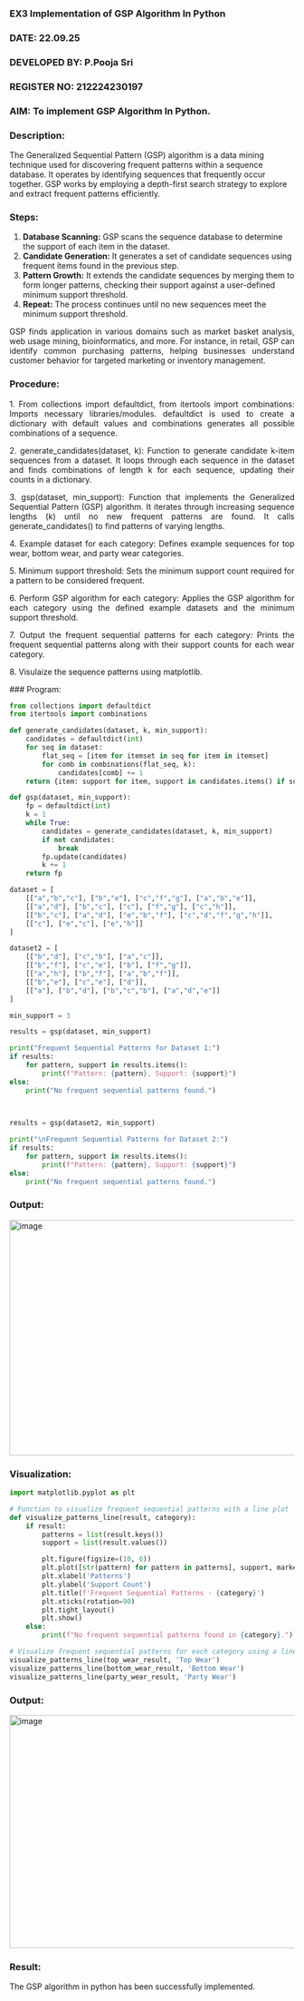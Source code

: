 ### EX3 Implementation of GSP Algorithm In Python
### DATE: 22.09.25
### DEVELOPED BY: P.Pooja Sri
### REGISTER NO: 212224230197
### AIM: To implement GSP Algorithm In Python.
### Description:
The Generalized Sequential Pattern (GSP) algorithm is a data mining technique used for discovering frequent patterns within a sequence database. It operates by identifying sequences that frequently occur together. GSP works by employing a depth-first search strategy to explore and extract frequent patterns efficiently.
### Steps:
1. <strong>Database Scanning:</strong> GSP scans the sequence database to determine the support of each item in the dataset.
2. <strong>Candidate Generation:</strong> It generates a set of candidate sequences using frequent items found in the previous step.
3. <strong>Pattern Growth:</strong> It extends the candidate sequences by merging them to form longer patterns, checking their support against a user-defined minimum support threshold.
4. <strong>Repeat:</strong> The process continues until no new sequences meet the minimum support threshold.
<p align="justify">
GSP finds application in various domains such as market basket analysis, web usage mining, bioinformatics, and more. For instance, in retail, GSP can identify common purchasing patterns, helping businesses understand customer behavior for targeted marketing or inventory management.
</p>

### Procedure:
<p align="justify">
1. From collections import defaultdict, from itertools import combinations: Imports necessary libraries/modules. defaultdict is
used to create a dictionary with default values and combinations generates all possible combinations of a sequence.</p>
<p align="justify">
2. generate_candidates(dataset, k): Function to generate candidate k-item sequences from a dataset. It loops through each sequence in the
dataset and finds combinations of length k for each sequence, updating their counts in a dictionary.</p>
<p align="justify">
3. gsp(dataset, min_support): Function that implements the Generalized Sequential Pattern (GSP) algorithm. It iterates through increasing
sequence lengths (k) until no new frequent patterns are found. It calls generate_candidates() to find patterns of varying lengths.</p>
<p align="justify">
4. Example dataset for each category: Defines example sequences for top wear, bottom wear, and party wear categories.</p>
<p align="justify">
5. Minimum support threshold: Sets the minimum support count required for a pattern to be considered frequent.</p>
<p align="justify">
6. Perform GSP algorithm for each category: Applies the GSP algorithm for each category using the defined example datasets and the
minimum support threshold.</p>
<p align="justify">
7. Output the frequent sequential patterns for each category: Prints the frequent sequential patterns 
    along with their support counts
for each wear category.</p>
<p align="justify">
8. Visulaize the sequence patterns using matplotlib.
</p>
### Program:

```python
from collections import defaultdict
from itertools import combinations

def generate_candidates(dataset, k, min_support):
    candidates = defaultdict(int)
    for seq in dataset:
        flat_seq = [item for itemset in seq for item in itemset]
        for comb in combinations(flat_seq, k):
            candidates[comb] += 1
    return {item: support for item, support in candidates.items() if support >= min_support}

def gsp(dataset, min_support):
    fp = defaultdict(int)
    k = 1
    while True:
        candidates = generate_candidates(dataset, k, min_support)
        if not candidates:
            break
        fp.update(candidates)
        k += 1
    return fp

dataset = [
    [["a","b","c"], ["b","e"], ["c","f","g"], ["a","b","e"]],   
    [["a","d"], ["b","c"], ["c"], ["f","g"], ["c","h"]],       
    [["b","c"], ["a","d"], ["e","b","f"], ["c","d","f","g","h"]], 
    [["c"], ["e","c"], ["e","h"]]                             
]

dataset2 = [
    [["b","d"], ["c","b"], ["a","c"]],  
    [["b","f"], ["c","e"], ["b"], ["f","g"]],       
    [["a","h"], ["b","f"], ["a","b","f"]],
    [["b","e"], ["c","e"], ["d"]],   
    [["a"], ["b","d"], ["b","c","b"], ["a","d","e"]]
]

min_support = 3

results = gsp(dataset, min_support)

print("Frequent Sequential Patterns for Dataset 1:")
if results:
    for pattern, support in results.items():
        print(f"Pattern: {pattern}, Support: {support}")
else:
    print("No frequent sequential patterns found.")
    


results = gsp(dataset2, min_support)

print("\nFrequent Sequential Patterns for Dataset 2:")
if results:
    for pattern, support in results.items():
        print(f"Pattern: {pattern}, Support: {support}")
else:
    print("No frequent sequential patterns found.")
```
### Output:
<img width="1356" height="415" alt="image" src="https://github.com/user-attachments/assets/8d6362ad-7804-48bb-bbb2-a121033753da" />

### Visualization:
```python
import matplotlib.pyplot as plt

# Function to visualize frequent sequential patterns with a line plot
def visualize_patterns_line(result, category):
    if result:
        patterns = list(result.keys())
        support = list(result.values())

        plt.figure(figsize=(10, 6))
        plt.plot([str(pattern) for pattern in patterns], support, marker='o', linestyle='-', color='blue')
        plt.xlabel('Patterns')
        plt.ylabel('Support Count')
        plt.title(f'Frequent Sequential Patterns - {category}')
        plt.xticks(rotation=90)
        plt.tight_layout()
        plt.show()
    else:
        print(f"No frequent sequential patterns found in {category}.")

# Visualize frequent sequential patterns for each category using a line plot
visualize_patterns_line(top_wear_result, 'Top Wear')
visualize_patterns_line(bottom_wear_result, 'Bottom Wear')
visualize_patterns_line(party_wear_result, 'Party Wear')
```
### Output:
<img width="1217" height="411" alt="image" src="https://github.com/user-attachments/assets/33651cd0-5e61-498a-9cd7-a1887db14f6b" />


### Result:
The GSP algorithm in python has been successfully implemented.
